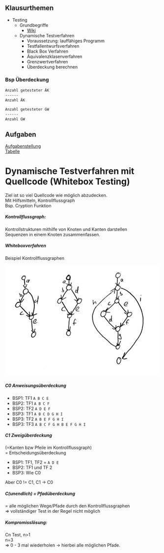 ## Klausurthemen

- Testing
  - Grundbegriffe
    - [Wiki](https://moodle-hnbk.de/mod/wiki/view.php?wid=15&title=Softwaretesting&group=0)
  - Dynamische Testverfahren
    - Voraussetzung: lauffähiges Programm
    - Testfallentwurfsverfahren
    - Black Box Verfahren
    - Äquivalenzklasenverfahren
    - Grenzwertverfahren
    - Überdeckung berechnen



### Bsp Überdeckung

```
Anzahl getesteter ÄK
------
Anzahl ÄK
```
```
Anzahl getesteter GW
------
Anzahl GW
```
    

## Aufgaben
[Aufgabenstellung](Material/20171010_Aufgabe_AEKL_GW.txt)  
[Tabelle](Material/20171010_Uebung_AEKL_GW.ods)

# Dynamische Testverfahren mit Quellcode (Whitebox Testing)
Ziel ist so viel Quellcode wie möglich abzudecken.  
Mit Hilfsmitteln, Kontrollflussgraph  
Bsp. Cryption Funktion  

##### Kontrollflussgraph: 
Kontrollstrukturen mithilfe von Knoten und Kanten darstellen  
Sequenzen in einem Knoten zusammenfassen.

##### Whiteboxverfahren
Beispiel Kontrollflussgraphen

![](Material/20171010_Kontrollfluss.jpg)


##### C0 Anweisungsüberdeckung

- BSP1: TF1  `A B C E`
- BSP2: TF1  `A B C F`
- BSP2: TF2  `A D E F`
- BSP3: TF1  `A B C D G H I`
- BSP3: TF2  `A B E F G H I`
- BSP3: TF3  `A B C F G H B E F G H I`

##### C1 Zweigüberdeckung 
(=Kanten bzw Pfeile im Kontrollflussgraph)   
= Entscheidungsüberdeckung  

- BSP1: TF1, TF2 = `A D E`  
- BSP2: TF1 und TF 2  
- BSP3: Wie C0  

Aber C0 != C1, C1 -> C0


##### C(unendlich) = Pfadüberdeckung
= alle möglichen Wege/Pfade durch den Kontrollflussgraphen  
=> vollständiger Test in der Regel nicht möglich

##### Kompromisslösung: 
Cn Test, n>1  
n=3  
=> 0 - 3 mal wiederholen -> hierbei alle möglichen Pfade.